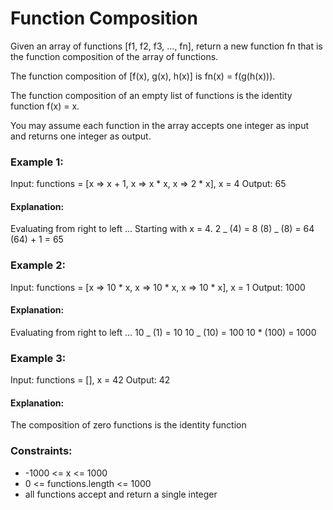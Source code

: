 # Function Composition

Given an array of functions [f1, f2, f3, ..., fn], return a new function fn that is the function composition of the array of functions.

The function composition of [f(x), g(x), h(x)] is fn(x) = f(g(h(x))).

The function composition of an empty list of functions is the identity function f(x) = x.

You may assume each function in the array accepts one integer as input and returns one integer as output.

### Example 1:

Input: functions = [x => x + 1, x => x * x, x => 2 * x], x = 4
Output: 65

#### Explanation:

Evaluating from right to left ...
Starting with x = 4.
2 _ (4) = 8
(8) _ (8) = 64
(64) + 1 = 65

### Example 2:

Input: functions = [x => 10 * x, x => 10 * x, x => 10 * x], x = 1
Output: 1000

#### Explanation:

Evaluating from right to left ...
10 _ (1) = 10
10 _ (10) = 100
10 \* (100) = 1000

### Example 3:

Input: functions = [], x = 42
Output: 42

#### Explanation:

The composition of zero functions is the identity function

### Constraints:

- -1000 <= x <= 1000
- 0 <= functions.length <= 1000
- all functions accept and return a single integer
